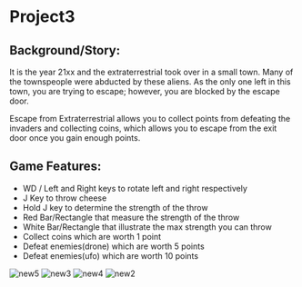 # Project3

## Background/Story:

It is the year 21xx and the extraterrestrial took over in a small town. Many of the townspeople were abducted by these aliens. As the only one left in this town, you are trying to escape; however, you are blocked by the escape door.

Escape from Extraterrestrial allows you to collect points from defeating the invaders and collecting coins, which allows you to escape from the exit door once you gain enough points.

## Game Features:
* WD / Left and Right keys to rotate left and right respectively
* J Key to throw cheese
* Hold J key to determine the strength of the throw
* Red Bar/Rectangle that measure the strength of the throw
* White Bar/Rectangle that illustrate the max strength you can throw
* Collect coins which are worth 1 point
* Defeat enemies(drone) which are worth 5 points
* Defeat enemies(ufo) which are worth 10 points


![new5](https://user-images.githubusercontent.com/44321973/56674101-71f4d680-6687-11e9-8610-c4ed9bdee1f0.PNG)
![new3](https://user-images.githubusercontent.com/44321973/56674229-a36da200-6687-11e9-8176-cfd43099bb90.PNG)
![new4](https://user-images.githubusercontent.com/44321973/56674183-905ad200-6687-11e9-9cbe-734245c8a349.PNG)
![new2](https://user-images.githubusercontent.com/44321973/56674250-ac5e7380-6687-11e9-99d2-4bad471dba7f.PNG)
